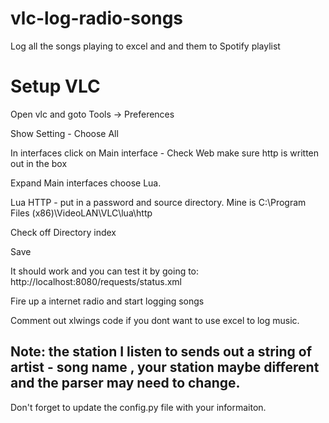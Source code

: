 # vlc-log-radio-songs
Log all the songs playing to excel and and them to Spotify playlist

# Setup VLC
Open vlc and goto Tools -> Preferences

Show Setting - Choose All

In interfaces click on Main interface - Check Web make sure http is written out in the box

Expand Main interfaces choose Lua.

Lua HTTP - put in a password and source directory. Mine is C:\Program Files (x86)\VideoLAN\VLC\lua\http

Check off Directory index

Save

It should work and you can test it by going to: http://localhost:8080/requests/status.xml

Fire up a internet radio and start logging songs

Comment out xlwings code if you dont want to use excel to log music.

## Note: the station I listen to sends out a string of artist - song name , your station maybe different and the parser may need to change.

Don't forget to update the config.py file with your informaiton.
